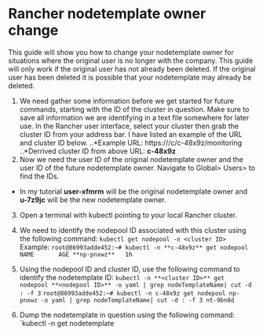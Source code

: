 # Rancher nodetemplate owner change
This guide will show you how to change your nodetemplate owner for situations where the original user is no longer with the company.  This guide will only work if the original user has not already been deleted.  If the original user has been deleted it is possible that your nodetemplate may already be deleted.
1. We need gather some information before we get started for future commands, starting with the ID of the cluster in question.  Make sure to save all information we are identifying in a text file somewhere for later use.  In the Rancher user interface, select your cluster then grab the cluster ID from your address bar.  I have listed an example of the URL and cluster ID below.
..*Example URL: https://<RANCHER URL>/c/c-48x9z/monitoring
..*Derrived cluster ID from above URL: **c-48x9z**
2.  Now we need the user ID of the original nodetemplate owner and the user ID of the future nodetemplate owner.  Navigate to Global> Users> to find the IDs.
  * In my tutorial **user-xfmrm** will be the original nodetemplate owner and **u-7z9jc** will be the new nodetemplate owner.
3. Open a terminal with kubectl pointing to your local Rancher cluster.
4. We need to identify the nodepool ID associated with this cluster using the following command: `kubectl get nodepool -n <cluster ID>`
   Example: `root@86993adde452:~# kubectl -n **c-48x9z** get nodepool
NAME       AGE
**np-pnxwz**   1h`
 4. Using the nodepool ID and cluster ID, use the following command to identify the nodetemplate ID: `kubectl -n **<cluster ID>** get nodepool **<nodepool ID>** -o yaml | grep nodeTemplateName| cut -d : -f 3`
 `root@86993adde452:~# kubectl -n c-48x9z get nodepool np-pnxwz -o yaml | grep nodeTemplateName| cut -d : -f 3
nt-9bn8d`

4. Dump the nodetemplate in question using the following command: `kubectl -n <original owner ID> get nodetemplate
